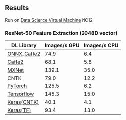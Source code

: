 ## Results

Run on [Data Science Virtual Machine](https://azure.microsoft.com/en-us/services/virtual-machines/data-science-virtual-machines/) NC12

### ResNet-50 Feature Extraction (2048D vector)

| DL Library                               | Images/s GPU | Images/s CPU |
| ---------------------------------------- | ----------------- | ----------------- |
| [ONNX_Caffe2](ResNet50-Caffe(ONNX).ipynb)               | 74.9                | 6.4               |
| [Caffe2](ResNet50-Caffe2.ipynb)               | 68.1                | 5.8               |
| [MXNet](ResNet50-MXNet.ipynb)                 | 139.1                | 35.0               |
| [CNTK](ResNet50-CNTK.ipynb)                   | 79.0                | 12.2               |
| [PyTorch](ResNet50-PyTorch.ipynb)             | 125.5                | 6.2               |
| [Tensorflow](ResNet50-TF.ipynb)       | 145.3                | 15.0               |
| [Keras(CNTK)](ResNet50-Keras(CNTK).ipynb)      | 40.1                | 4.1               |
| [Keras(TF)](ResNet50-Keras(TF).ipynb)          | 93.4                | 13.0               |

